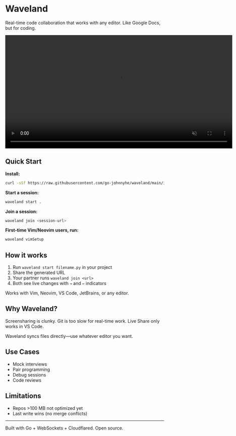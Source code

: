 # Waveland

Real-time code collaboration that works with any editor. Like Google Docs, but for coding.

<video src="media/demo.mp4"
       width="720"
       muted
       autoplay
       loop
       playsinline
       controls></video>


## Quick Start

**Install:**

```bash
curl -sSf https://raw.githubusercontent.com/go-johnnyhe/waveland/main/install.sh | sh
```

**Start a session:**

```bash
waveland start .
```

**Join a session:**

```bash
waveland join <session-url>
```

**First-time Vim/Neovim users, run:**

```bash
waveland vimSetup
```

## How it works

1. Run `waveland start filename.py` in your project
2. Share the generated URL 
3. Your partner runs `waveland join <url>`
4. Both see live changes with `→` and `←` indicators

Works with Vim, Neovim, VS Code, JetBrains, or any editor.

## Why Waveland?

Screensharing is clunky. Git is too slow for real-time work. Live Share only works in VS Code.

Waveland syncs files directly—use whatever editor you want.

## Use Cases

- Mock interviews
- Pair programming
- Debug sessions  
- Code reviews

## Limitations

- Repos >100 MB not optimized yet
- Last write wins (no merge conflicts)

---

Built with Go + WebSockets + Cloudflared. Open source.
